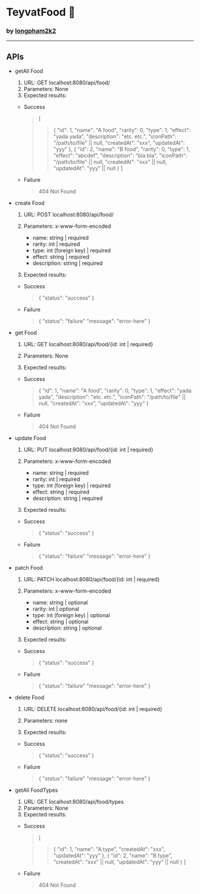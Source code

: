 # TeyvatFood :meat_on_bone:

### by [longpham2k2](https://github.com/longpham2k2)

---

## APIs

- getAll Food

  1. URL: GET localhost:8080/api/food/
  2. Parameters: None
  3. Expected results:

  - Success

    > [
    >
    > > {
    > > "id": 1,
    > > "name": "A food",
    > > "rarity": 0,
    > > "type": 1,
    > > "effect": "yada yada",
    > > "description": "etc. etc.",
    > > "iconPath": "/path/to/file" || null,
    > > "createdAt": "xxx",
    > > "updatedAt": "yyy"
    > > },
    > > {
    > > "id": 2,
    > > "name": "B food",
    > > "rarity": 0,
    > > "type": 1,
    > > "effect": "abcdef",
    > > "description": "bla bla",
    > > "iconPath": "/path/to/file" || null,
    > > "createdAt": "xxx" || null,
    > > "updatedAt": "yyy" || null
    > > }
    > > ]

  - Failure
    > 404 Not Found

- create Food

  1.  URL: POST localhost:8080/api/food/
  2.  Parameters: x-www-form-encoded

      - name: string | required
      - rarity: int | required
      - type: int (foreign key) | required
      - effect: string | required
      - description: string | required

  3.  Expected results:

  - Success

    > {
    > "status": "success"
    > }

  - Failure

    > {
    > "status": "failure"
    > "message": "error-here"
    > }

- get Food

  1.  URL: GET localhost:8080/api/food/{id: int | required}
  2.  Parameters: None

  3.  Expected results:

  - Success

    > {
    > "id": 1,
    > "name": "A food",
    > "rarity": 0,
    > "type": 1,
    > "effect": "yada yada",
    > "description": "etc. etc.",
    > "iconPath": "/path/to/file" || null,
    > "createdAt": "xxx",
    > "updatedAt": "yyy"
    > }

  - Failure

    > 404 Not Found

- update Food

  1.  URL: PUT localhost:8080/api/food/{id: int | required}
  2.  Parameters: x-www-form-encoded

      - name: string | required
      - rarity: int | required
      - type: int (foreign key) | required
      - effect: string | required
      - description: string | required

  3.  Expected results:

  - Success

    > {
    > "status": "success"
    > }

  - Failure

    > {
    > "status": "failure"
    > "message": "error-here"
    > }

- patch Food

  1.  URL: PATCH localhost:8080/api/food/{id: int | required}
  2.  Parameters: x-www-form-encoded

      - name: string | optional
      - rarity: int | optional
      - type: int (foreign key) | optional
      - effect: string | optional
      - description: string | optional

  3.  Expected results:

  - Success

    > {
    > "status": "success"
    > }

  - Failure

    > {
    > "status": "failure"
    > "message": "error-here"
    > }

- delete Food

  1.  URL: DELETE localhost:8080/api/food/{id: int | required}
  2.  Parameters: none

  3.  Expected results:

  - Success

    > {
    > "status": "success"
    > }

  - Failure

    > {
    > "status": "failure"
    > "message": "error-here"
    > }

- getAll FoodTypes

  1. URL: GET localhost:8080/api/food/types
  2. Parameters: None
  3. Expected results:

  - Success

    > [
    >
    > > {
    > > "id": 1,
    > > "name": "A type",
    > > "createdAt": "xxx",
    > > "updatedAt": "yyy"
    > > },
    > > {
    > > "id": 2,
    > > "name": "B type",
    > > "createdAt": "xxx" || null,
    > > "updatedAt": "yyy" || null
    > > }
    > > ]

  - Failure
    > 404 Not Found
